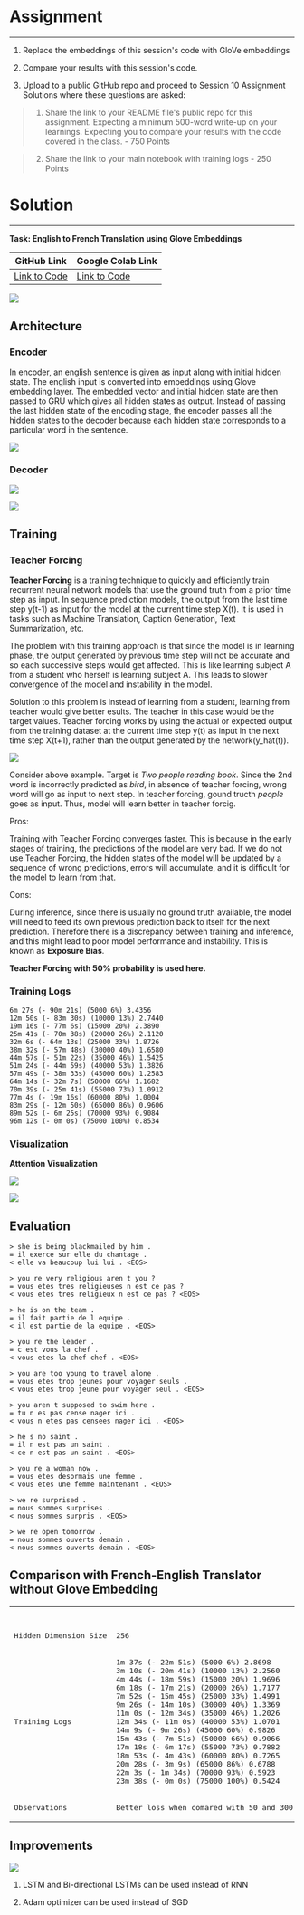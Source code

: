 

# Assignment
---

1) Replace the embeddings of this session's code with GloVe embeddings

2) Compare your results with this session's code. 

3) Upload to a public GitHub repo and proceed to Session 10 Assignment Solutions where these questions are asked: 

> 1) Share the link to your README file's public repo for this assignment. Expecting a minimum 500-word write-up on your learnings.  Expecting you to compare your results with the code covered in the class. - 750 Points

> 2) Share the link to your main notebook with training logs - 250 Points

# Solution
---

**Task: English to French Translation using Glove Embeddings**

| GitHub Link | Google Colab Link |
|---|---|
|[Link to Code](https://github.com/garima-mahato/END2/blob/main/Session10-3rdHandson-LanguageTranslationusingSeq2SeqwithAttention/END2_Session10_END2_Translation_using_Seq2Seq_and_Attention.ipynb)|[Link to Code](https://githubtocolab.com/garima-mahato/END2/blob/main/Session10-3rdHandson-LanguageTranslationusingSeq2SeqwithAttention/END2_Session10_END2_Translation_using_Seq2Seq_and_Attention.ipynb)


<!--https://user-images.githubusercontent.com/52399940/126055430-25b66751-6f3a-46e3-af25-d22e8007439f.mp4-->

![](https://raw.githubusercontent.com/garima-mahato/END2/main/Session10-3rdHandson-LanguageTranslationusingSeq2SeqwithAttention/assets/seq2seq_2.gif)



## Architecture


### Encoder

In encoder, an english sentence is given as input along with initial hidden state. The english input is converted into embeddings using Glove embedding layer. The embedded vector and initial hidden state are then passed to GRU which gives all hidden states as output. Instead of passing the last hidden state of the encoding stage, the encoder passes all the hidden states to the decoder because each hidden state corresponds to a particular word in the sentence.

![](https://raw.githubusercontent.com/garima-mahato/END2/main/Session10-3rdHandson-LanguageTranslationusingSeq2SeqwithAttention/assets/seq2seq_9.gif)

### Decoder

<!--https://user-images.githubusercontent.com/52399940/126055121-8056ae8e-ee73-4698-a0e5-b9fb93c1313c.mp4-->

![](https://raw.githubusercontent.com/garima-mahato/END2/main/Session10-3rdHandson-LanguageTranslationusingSeq2SeqwithAttention/assets/attention_process1.gif)

![](https://raw.githubusercontent.com/garima-mahato/END2/main/Session10-3rdHandson-LanguageTranslationusingSeq2SeqwithAttention/assets/attention_tensor_dance.gif)

## Training

### Teacher Forcing

**Teacher Forcing** is a training technique to quickly and efficiently train recurrent neural network models that use the ground truth from a prior time step as input. In sequence prediction models, the output from the last time step y(t-1) as input for the model at the current time step X(t). It is used in tasks such as Machine Translation, Caption Generation, Text Summarization, etc.

The problem with this training approach is that since the model is in learning phase, the output generated by previous time step will not be accurate and so each successive steps would get affected. This is like learning subject A from a student who herself is learning subject A. This leads to slower convergence of the model and instability in the model.

Solution to this problem is instead of learning from a student, learning from teacher would give better esults. The teacher in this case would be the target values. Teacher forcing works by using the actual or expected output from the training dataset at the current time step y(t) as input in the next time step X(t+1), rather than the output generated by the network(y_hat(t)).

![](https://raw.githubusercontent.com/garima-mahato/END2/main/Session10-3rdHandson-LanguageTranslationusingSeq2SeqwithAttention/assets/tf1.png)

Consider above example. Target is *Two people reading book*. Since the 2nd word is incorrectly predicted as *bird*, in absence of teacher forcing, wrong word will go as input to next step. In teacher forcing, gound tructh *people* goes as input. Thus, model will learn better in teacher forcig.

Pros:

Training with Teacher Forcing converges faster. This is because in the early stages of training, the predictions of the model are very bad. If we do not use Teacher Forcing, the hidden states of the model will be updated by a sequence of wrong predictions, errors will accumulate, and it is difficult for the model to learn from that.

Cons:

During inference, since there is usually no ground truth available, the model will need to feed its own previous prediction back to itself for the next prediction. Therefore there is a discrepancy between training and inference, and this might lead to poor model performance and instability. This is known as **Exposure Bias**.

**Teacher Forcing with 50% probability is used here.**



### Training Logs

```
6m 27s (- 90m 21s) (5000 6%) 3.4356
12m 50s (- 83m 30s) (10000 13%) 2.7440
19m 16s (- 77m 6s) (15000 20%) 2.3890
25m 41s (- 70m 38s) (20000 26%) 2.1120
32m 6s (- 64m 13s) (25000 33%) 1.8726
38m 32s (- 57m 48s) (30000 40%) 1.6580
44m 57s (- 51m 22s) (35000 46%) 1.5425
51m 24s (- 44m 59s) (40000 53%) 1.3826
57m 49s (- 38m 33s) (45000 60%) 1.2583
64m 14s (- 32m 7s) (50000 66%) 1.1682
70m 39s (- 25m 41s) (55000 73%) 1.0912
77m 4s (- 19m 16s) (60000 80%) 1.0004
83m 29s (- 12m 50s) (65000 86%) 0.9606
89m 52s (- 6m 25s) (70000 93%) 0.9084
96m 12s (- 0m 0s) (75000 100%) 0.8534
```

### Visualization

**Attention Visualization**

![](https://raw.githubusercontent.com/garima-mahato/END2/main/Session10-3rdHandson-LanguageTranslationusingSeq2SeqwithAttention/assets/att_is2.PNG)

![](https://raw.githubusercontent.com/garima-mahato/END2/main/Session10-3rdHandson-LanguageTranslationusingSeq2SeqwithAttention/assets/att_vis3.PNG)

## Evaluation

```
> she is being blackmailed by him .
= il exerce sur elle du chantage .
< elle va beaucoup lui lui . <EOS>

> you re very religious aren t you ?
= vous etes tres religieuses n est ce pas ?
< vous etes tres religieux n est ce pas ? <EOS>

> he is on the team .
= il fait partie de l equipe .
< il est partie de la equipe . <EOS>

> you re the leader .
= c est vous la chef .
< vous etes la chef chef . <EOS>

> you are too young to travel alone .
= vous etes trop jeunes pour voyager seuls .
< vous etes trop jeune pour voyager seul . <EOS>

> you aren t supposed to swim here .
= tu n es pas cense nager ici .
< vous n etes pas censees nager ici . <EOS>

> he s no saint .
= il n est pas un saint .
< ce n est pas un saint . <EOS>

> you re a woman now .
= vous etes desormais une femme .
< vous etes une femme maintenant . <EOS>

> we re surprised .
= nous sommes surprises .
< nous sommes surpris . <EOS>

> we re open tomorrow .
= nous sommes ouverts demain .
< nous sommes ouverts demain . <EOS>
```

## Comparison with French-English Translator without Glove Embedding

<table>
<tr>
<th></th>
<th>
French-English without Glove
</th>
<th>
English-French with Glove 300
</th>
<th>
English-French with Glove 50
</th>
</tr>

<tr>

<td>
<pre>
Hidden Dimension Size
</pre>
</td>

<td>
<pre>
256
</pre>
</td>

<td>
<pre>
300
</pre>
</td>

<td>
<pre>
50
</pre>
</td>

</tr>

<tr>

<td>
<pre>
Training Logs
</pre>
</td>

<td>
<pre>
1m 37s (- 22m 51s) (5000 6%) 2.8698
3m 10s (- 20m 41s) (10000 13%) 2.2560
4m 44s (- 18m 59s) (15000 20%) 1.9696
6m 18s (- 17m 21s) (20000 26%) 1.7177
7m 52s (- 15m 45s) (25000 33%) 1.4991
9m 26s (- 14m 10s) (30000 40%) 1.3369
11m 0s (- 12m 34s) (35000 46%) 1.2026
12m 34s (- 11m 0s) (40000 53%) 1.0701
14m 9s (- 9m 26s) (45000 60%) 0.9826
15m 43s (- 7m 51s) (50000 66%) 0.9066
17m 18s (- 6m 17s) (55000 73%) 0.7882
18m 53s (- 4m 43s) (60000 80%) 0.7265
20m 28s (- 3m 9s) (65000 86%) 0.6788
22m 3s (- 1m 34s) (70000 93%) 0.5923
23m 38s (- 0m 0s) (75000 100%) 0.5424
</pre>
</td>

<td>
<pre>
6m 27s (- 90m 21s) (5000 6%) 3.4356
12m 50s (- 83m 30s) (10000 13%) 2.7440
19m 16s (- 77m 6s) (15000 20%) 2.3890
25m 41s (- 70m 38s) (20000 26%) 2.1120
32m 6s (- 64m 13s) (25000 33%) 1.8726
38m 32s (- 57m 48s) (30000 40%) 1.6580
44m 57s (- 51m 22s) (35000 46%) 1.5425
51m 24s (- 44m 59s) (40000 53%) 1.3826
57m 49s (- 38m 33s) (45000 60%) 1.2583
64m 14s (- 32m 7s) (50000 66%) 1.1682
70m 39s (- 25m 41s) (55000 73%) 1.0912
77m 4s (- 19m 16s) (60000 80%) 1.0004
83m 29s (- 12m 50s) (65000 86%) 0.9606
89m 52s (- 6m 25s) (70000 93%) 0.9084
96m 12s (- 0m 0s) (75000 100%) 0.8534
</pre>
</td>

<td>
<pre>
1m 57s (- 27m 22s) (5000 6%) 3.7662
3m 52s (- 25m 10s) (10000 13%) 3.2280
5m 47s (- 23m 10s) (15000 20%) 3.0531
7m 43s (- 21m 15s) (20000 26%) 2.9402
9m 39s (- 19m 18s) (25000 33%) 2.8136
11m 34s (- 17m 22s) (30000 40%) 2.7815
13m 29s (- 15m 25s) (35000 46%) 2.6704
15m 25s (- 13m 30s) (40000 53%) 2.5774
17m 20s (- 11m 33s) (45000 60%) 2.5704
19m 16s (- 9m 38s) (50000 66%) 2.5075
21m 11s (- 7m 42s) (55000 73%) 2.4544
23m 5s (- 5m 46s) (60000 80%) 2.4038
25m 1s (- 3m 50s) (65000 86%) 2.3848
26m 56s (- 1m 55s) (70000 93%) 2.3420
28m 50s (- 0m 0s) (75000 100%) 2.3033
</pre>
</td>

</tr>

<tr>
<td><pre>
Observations
</pre></td>

<td><pre>Better loss when comared with 50 and 300 glove dimension pretrained networks. Need to compare with 200 glove embedding to compare performance.</pre></td>

<td><pre>
When compared with no embeddings, we see higher loss because hidden dimension was increased from 256 to 300. Although the encoder has to learn less because of pretrained weights, the decoder's learning task is increased due to additional hidden dimension. It has to capture more context.
</pre></td>

<td><pre>
When compared with no embeddings, we see higher loss because hidden dimension was decreased from 256 to 50. Lesser context is captured by the embedding dimension and so lesser information is captured by the model. Thus, the model's is nt capable to learn the translation.
</pre></td>
</tr>

</table>



## Improvements

![](https://raw.githubusercontent.com/garima-mahato/END2/main/Session10-3rdHandson-LanguageTranslationusingSeq2SeqwithAttention/assets/imp1.PNG)

1) LSTM and Bi-directional LSTMs can be used instead of RNN

2) Adam optimizer can be used instead of SGD
